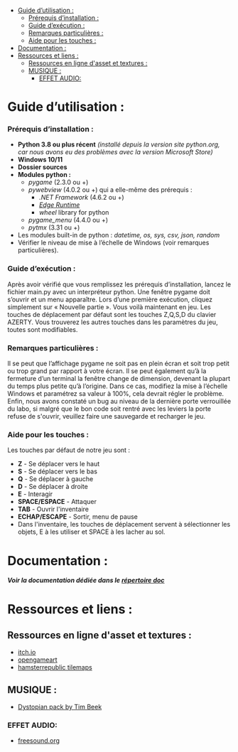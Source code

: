 - [Guide d’utilisation :](#guide-dutilisation-)
    - [Prérequis d’installation :](#prérequis-dinstallation-)
    - [Guide d’exécution :](#guide-dexécution-)
    - [Remarques particulières :](#remarques-particulières-)
    - [Aide pour les touches :](#aide-pour-les-touches-)
- [Documentation :](#documentation-)
- [Ressources et liens :](#ressources-et-liens-)
  - [Ressources en ligne d'asset et textures :](#ressources-en-ligne-dasset-et-textures-)
  - [MUSIQUE :](#musique-)
    - [EFFET AUDIO:](#effet-audio)


# Guide d’utilisation : 
### Prérequis d’installation :
- **Python 3.8 ou plus récent** *(installé depuis la version site python.org, car nous avons eu des problèmes avec la version Microsoft Store)*
- **Windows 10/11**
- **Dossier sources** 
- **Modules python :**
  - *pygame* (2.3.0 ou +) 
  - *pywebview* (4.0.2 ou +) qui a elle-même des prérequis :
    - *.NET Framework* (4.6.2 ou +)
    - [*Edge Runtime*](https://developer.microsoft.com/en-us/microsoft-edge/webview2/)
    - *wheel* library for python
  - *pygame\_menu* (4.4.0 ou +)
  - *pytmx* (3.31 ou +)
- Les modules built-in de python : *datetime, os, sys, csv, json, random*
- Vérifier le niveau de mise à l’échelle de Windows (voir remarques particulières).

### Guide d’exécution :
Après avoir vérifié que vous remplissez les prérequis d’installation, lancez le fichier main.py avec un interpréteur python. Une fenêtre pygame doit s’ouvrir et un menu apparaître. Lors d’une première exécution, cliquez simplement sur « Nouvelle partie ». Vous voilà maintenant en jeu. Les touches de déplacement par défaut sont les touches Z,Q,S,D du clavier AZERTY. Vous trouverez les autres touches dans les paramètres du jeu, toutes sont modifiables.

### Remarques particulières :
Il se peut que l’affichage pygame ne soit pas en plein écran et soit trop petit ou trop grand par rapport à votre écran. Il se peut également qu’à la fermeture d’un terminal la fenêtre change de dimension, devenant la plupart du temps plus petite qu’à l’origine. Dans ce cas, modifiez la mise à l’échelle Windows et paramétrez sa valeur à 100%, cela devrait régler le problème. Enfin, nous avons constaté un bug au niveau de la dernière porte verrouillée du labo, si malgré que le bon code soit rentré avec les leviers la porte refuse de s'ouvrir, veuillez faire une sauvegarde et recharger le jeu.

### Aide pour les touches :
Les touches par défaut de notre jeu sont :
* **Z** - Se déplacer vers le haut
* **S** - Se déplacer vers le bas
* **Q** - Se déplacer à gauche
* **D** - Se déplacer à droite
* **E** - Interagir
* **SPACE/ESPACE** - Attaquer
* **TAB** - Ouvrir l'inventaire
* **ECHAP/ESCAPE** - Sortir, menu de pause
* Dans l'inventaire, les touches de déplacement servent à sélectionner les objets, E à les utiliser et SPACE à les lacher au sol.

# Documentation : 

***Voir la documentation dédiée dans le [répertoire doc](doc)***

# Ressources et liens :
## Ressources en ligne d'asset et textures :
- [itch.io](https://itch.io/c/133871/tiled-resources) 
- [opengameart](https://opengameart.org/)
- [hamsterrepublic tilemaps](https://rpg.hamsterrepublic.com/ohrrpgce/Free_Tilemaps)
## MUSIQUE :
- [Dystopian pack by Tim Beek](https://timbeek.itch.io/dystopian)
### EFFET AUDIO:
- [freesound.org](freesound.org)
